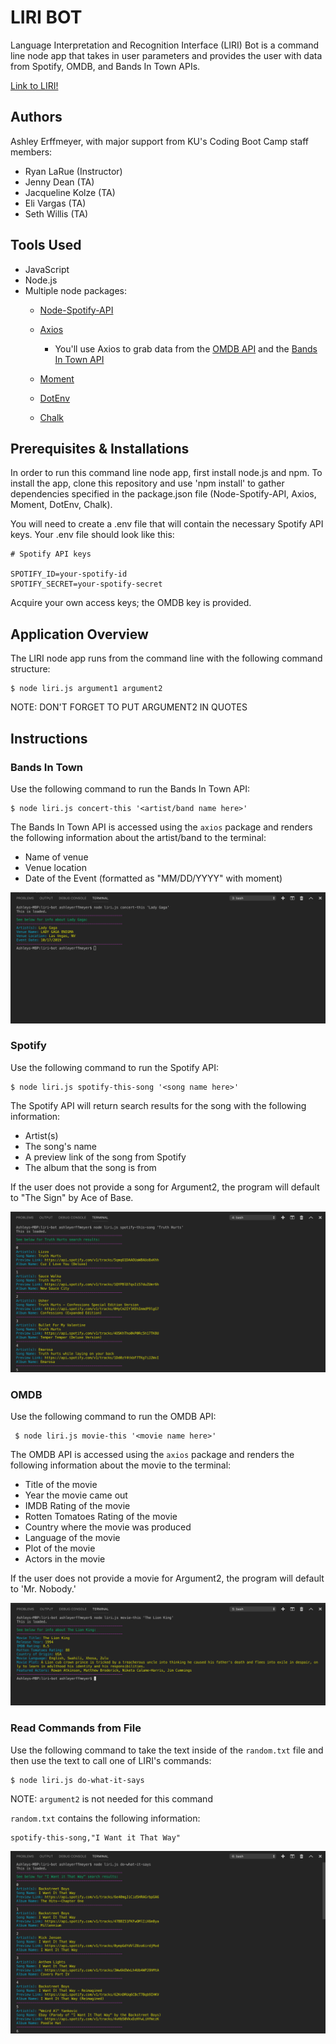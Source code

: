 # LIRI BOT 

Language Interpretation and Recognition Interface (LIRI) Bot is a command line node app that takes in user parameters and provides the user with data from Spotify, OMDB, and Bands In Town APIs.  

[Link to LIRI!](https://ashleyerffmeyer.github.io/liri-bot/) 

## Authors
Ashley Erffmeyer, with major support from KU's Coding Boot Camp staff members:
* Ryan LaRue (Instructor)
* Jenny Dean (TA)
* Jacqueline Kolze (TA)
* Eli Vargas (TA)
* Seth Willis (TA)

## Tools Used
* JavaScript
* Node.js
* Multiple node packages: 
  * [Node-Spotify-API](https://www.npmjs.com/package/node-spotify-api)

   * [Axios](https://www.npmjs.com/package/axios)

     * You'll use Axios to grab data from the [OMDB API](http://www.omdbapi.com) and the [Bands In Town API](http://www.artists.bandsintown.com/bandsintown-api)

   * [Moment](https://www.npmjs.com/package/moment)

   * [DotEnv](https://www.npmjs.com/package/dotenv)

   * [Chalk](https://www.npmjs.com/package/chalk)

## Prerequisites & Installations

In order to run this command line node app, first install node.js and npm. To install the app, clone this repository and use 'npm install' to gather dependencies specified in the package.json file (Node-Spotify-API, Axios, Moment, DotEnv, Chalk). 

You will need to create a .env file that will contain the necessary Spotify API keys. Your .env file should look like this:
      
    # Spotify API keys

    SPOTIFY_ID=your-spotify-id
    SPOTIFY_SECRET=your-spotify-secret

Acquire your own access keys; the OMDB key is provided.

## Application Overview

The LIRI node app runs from the command line with the following command structure:

    $ node liri.js argument1 argument2

NOTE: DON'T FORGET TO PUT ARGUMENT2 IN QUOTES

## Instructions

### Bands In Town

Use the following command to run the Bands In Town API:

    $ node liri.js concert-this '<artist/band name here>'

The Bands In Town API is accessed using the `axios` package and renders the following information about the artist/band to the terminal:
* Name of venue
* Venue location
* Date of the Event (formatted as "MM/DD/YYYY" with moment)

![Image of Bands In Town Terminal Output](https://github.com/ashleyerffmeyer/liri-bot/blob/master/readme-images/bands-in-town.png)

### Spotify

Use the following command to run the Spotify API:

    $ node liri.js spotify-this-song '<song name here>'

The Spotify API will return search results for the song with the following information:
* Artist(s)
* The song's name
* A preview link of the song from Spotify
* The album that the song is from

If the user does not provide a song for Argument2, the program will default to "The Sign" by Ace of Base.

![Image of Spotify Terminal Output](https://github.com/ashleyerffmeyer/liri-bot/blob/master/readme-images/spotify.png)

### OMDB

Use the following command to run the OMDB API:

     $ node liri.js movie-this '<movie name here>'

The OMDB API is accessed using the `axios` package and renders the following information about the movie to the terminal:
* Title of the movie
* Year the movie came out
* IMDB Rating of the movie
* Rotten Tomatoes Rating of the movie
* Country where the movie was produced
* Language of the movie
* Plot of the movie
* Actors in the movie

If the user does not provide a movie for Argument2, the program will default to 'Mr. Nobody.'

![Image of OMDB Terminal Output](https://github.com/ashleyerffmeyer/liri-bot/blob/master/readme-images/omdb.png)

### Read Commands from File

Use the following command to take the text inside of the `random.txt` file and then use the text to call one of LIRI's commands:

    $ node liri.js do-what-it-says

NOTE: `argument2` is not needed for this command

`random.txt` contains the following information: 

    spotify-this-song,"I Want it That Way" 

![Image of Read Commands from File Terminal Output](https://github.com/ashleyerffmeyer/liri-bot/blob/master/readme-images/file.png)